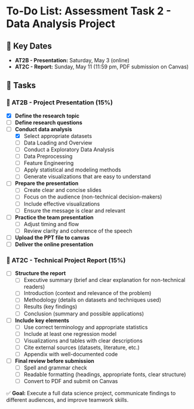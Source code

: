 # To-Do List: Assessment Task 2 - Data Analysis Project

## 📅 Key Dates

- **AT2B - Presentation:** Saturday, May 3 (online)
- **AT2C - Report:** Sunday, May 11 (11:59 pm, PDF submission on Canvas)

## 📌 Tasks

### 📝 AT2B - Project Presentation (15%)

- [X]  **Define the research topic**
- [ ]  **Define research questions**
- [ ]  **Conduct data analysis**
    - [x]  Select appropriate datasets
    - [ ]  Data Loading and Overview
    - [ ]  Conduct a Exploratory Data Analysis
    - [ ]  Data Preprocessing
    - [ ]  Feature Engineering
    - [ ]  Apply statistical and modeling methods
    - [ ]  Generate visualizations that are easy to understand
- [ ]  **Prepare the presentation**
    - [ ]  Create clear and concise slides
    - [ ]  Focus on the audience (non-technical decision-makers)
    - [ ]  Include effective visualizations
    - [ ]  Ensure the message is clear and relevant
- [ ]  **Practice the team presentation**
    - [ ]  Adjust timing and flow
    - [ ]  Review clarity and coherence of the speech
- [ ]  **Upload the PPT file to canvas** 
- [ ]  **Deliver the online presentation**

### 📄 AT2C - Technical Project Report (15%)

- [ ]  **Structure the report**
    - [ ]  Executive summary (brief and clear explanation for non-technical readers)
    - [ ]  Introduction (context and relevance of the problem)
    - [ ]  Methodology (details on datasets and techniques used)
    - [ ]  Results (key findings)
    - [ ]  Conclusion (summary and possible applications)
- [ ]  **Include key elements**
    - [ ]  Use correct terminology and appropriate statistics
    - [ ]  Include at least one regression model
    - [ ]  Visualizations and tables with clear descriptions
    - [ ]  Cite external sources (datasets, literature, etc.)
    - [ ]  Appendix with well-documented code
- [ ]  **Final review before submission**
    - [ ]  Spell and grammar check
    - [ ]  Readable formatting (headings, appropriate fonts, clear structure)
    - [ ]  Convert to PDF and submit on Canvas

✅ **Goal:** Execute a full data science project, communicate findings to different audiences, and improve teamwork skills.

